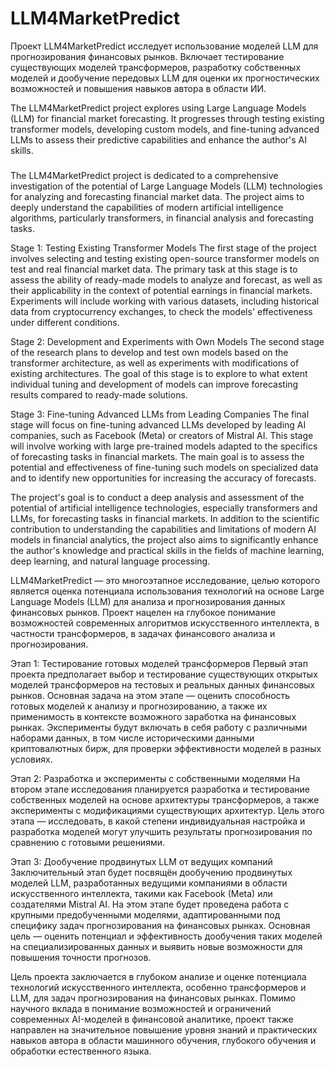 # LLM4MarketPredict
Проект LLM4MarketPredict исследует использование моделей LLM для прогнозирования финансовых рынков. Включает тестирование существующих моделей трансформеров, разработку собственных моделей и дообучение передовых LLM для оценки их прогностических возможностей и повышения навыков автора в области ИИ.

The LLM4MarketPredict project explores using Large Language Models (LLM) for financial market forecasting. It progresses through testing existing transformer models, developing custom models, and fine-tuning advanced LLMs to assess their predictive capabilities and enhance the author's AI skills.

###
The LLM4MarketPredict project is dedicated to a comprehensive investigation of the potential of Large Language Models (LLM) technologies for analyzing and forecasting financial market data. The project aims to deeply understand the capabilities of modern artificial intelligence algorithms, particularly transformers, in financial analysis and forecasting tasks.

Stage 1: Testing Existing Transformer Models
The first stage of the project involves selecting and testing existing open-source transformer models on test and real financial market data. The primary task at this stage is to assess the ability of ready-made models to analyze and forecast, as well as their applicability in the context of potential earnings in financial markets. Experiments will include working with various datasets, including historical data from cryptocurrency exchanges, to check the models' effectiveness under different conditions.

Stage 2: Development and Experiments with Own Models
The second stage of the research plans to develop and test own models based on the transformer architecture, as well as experiments with modifications of existing architectures. The goal of this stage is to explore to what extent individual tuning and development of models can improve forecasting results compared to ready-made solutions.

Stage 3: Fine-tuning Advanced LLMs from Leading Companies
The final stage will focus on fine-tuning advanced LLMs developed by leading AI companies, such as Facebook (Meta) or creators of Mistral AI. This stage will involve working with large pre-trained models adapted to the specifics of forecasting tasks in financial markets. The main goal is to assess the potential and effectiveness of fine-tuning such models on specialized data and to identify new opportunities for increasing the accuracy of forecasts.

The project's goal is to conduct a deep analysis and assessment of the potential of artificial intelligence technologies, especially transformers and LLMs, for forecasting tasks in financial markets. In addition to the scientific contribution to understanding the capabilities and limitations of modern AI models in financial analytics, the project also aims to significantly enhance the author's knowledge and practical skills in the fields of machine learning, deep learning, and natural language processing.

LLM4MarketPredict — это многоэтапное исследование, целью которого является оценка потенциала использования технологий на основе Large Language Models (LLM) для анализа и прогнозирования данных финансовых рынков. Проект нацелен на глубокое понимание возможностей современных алгоритмов искусственного интеллекта, в частности трансформеров, в задачах финансового анализа и прогнозирования.

Этап 1: Тестирование готовых моделей трансформеров
Первый этап проекта предполагает выбор и тестирование существующих открытых моделей трансформеров на тестовых и реальных данных финансовых рынков. Основная задача на этом этапе — оценить способность готовых моделей к анализу и прогнозированию, а также их применимость в контексте возможного заработка на финансовых рынках. Эксперименты будут включать в себя работу с различными наборами данных, в том числе историческими данными криптовалютных бирж, для проверки эффективности моделей в разных условиях.

Этап 2: Разработка и эксперименты с собственными моделями
На втором этапе исследования планируется разработка и тестирование собственных моделей на основе архитектуры трансформеров, а также эксперименты с модификациями существующих архитектур. Цель этого этапа — исследовать, в какой степени индивидуальная настройка и разработка моделей могут улучшить результаты прогнозирования по сравнению с готовыми решениями.

Этап 3: Дообучение продвинутых LLM от ведущих компаний
Заключительный этап будет посвящён дообучению продвинутых моделей LLM, разработанных ведущими компаниями в области искусственного интеллекта, такими как Facebook (Meta) или создателями Mistral AI. На этом этапе будет проведена работа с крупными предобученными моделями, адаптированными под специфику задач прогнозирования на финансовых рынках. Основная цель — оценить потенциал и эффективность дообучения таких моделей на специализированных данных и выявить новые возможности для повышения точности прогнозов.

Цель проекта заключается в глубоком анализе и оценке потенциала технологий искусственного интеллекта, особенно трансформеров и LLM, для задач прогнозирования на финансовых рынках. Помимо научного вклада в понимание возможностей и ограничений современных AI-моделей в финансовой аналитике, проект также направлен на значительное повышение уровня знаний и практических навыков автора в области машинного обучения, глубокого обучения и обработки естественного языка.
